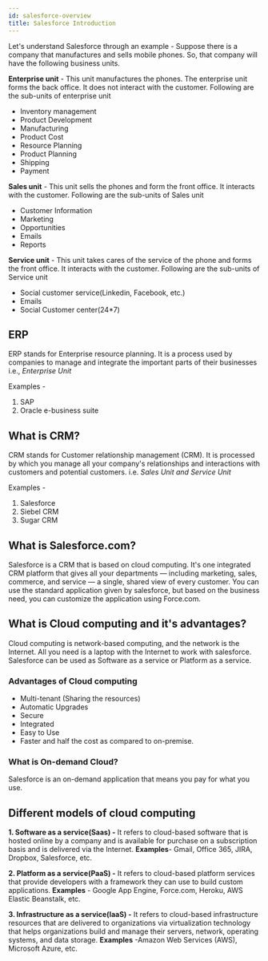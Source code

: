 ```yaml
---
id: salesforce-overview
title: Salesforce Introduction
---
```


Let's understand Salesforce through an example - Suppose there is a company that manufactures and sells mobile phones. So, that company will have the following business units.

**Enterprise unit** - This unit manufactures the phones. The enterprise unit forms the back office. It does not interact with the customer. Following are the sub-units of enterprise unit

- Inventory management
- Product Development
- Manufacturing
- Product Cost
- Resource Planning
- Product Planning
- Shipping
- Payment

**Sales unit** - This unit sells the phones and form the front office. It interacts with the customer. Following are the sub-units of Sales unit

- Customer Information
- Marketing
- Opportunities
- Emails
- Reports

**Service unit** - This unit takes cares of the service of the phone and forms the front office. It interacts with the customer. Following are the sub-units of Service unit

- Social customer service(Linkedin, Facebook, etc.)
- Emails
- Social Customer center(24\*7)

## ERP

ERP stands for Enterprise resource planning. It is a process used by companies to manage and integrate the important parts of their businesses i.e., _Enterprise Unit_

Examples -

1. SAP
2. Oracle e-business suite

## What is CRM?

CRM stands for Customer relationship management (CRM). It is processed by which you manage all your company's relationships and interactions with customers and potential customers. i.e. _Sales Unit and Service Unit_

Examples -

1. Salesforce
2. Siebel CRM
3. Sugar CRM

## What is Salesforce.com?

Salesforce is a CRM that is based on cloud computing. It's one integrated CRM platform that gives all your departments — including marketing, sales, commerce, and service — a single, shared view of every customer.
You can use the standard application given by salesforce, but based on the business need, you can customize the application using Force.com.

## What is Cloud computing and it's advantages?

Cloud computing is network-based computing, and the network is the Internet. All you need is a laptop with the Internet to work with salesforce. Salesforce can be used as Software as a service or Platform as a service.

### Advantages of Cloud computing

- Multi-tenant (Sharing the resources)
- Automatic Upgrades
- Secure
- Integrated
- Easy to Use
- Faster and half the cost as compared to on-premise.

### What is On-demand Cloud?

Salesforce is an on-demand application that means you pay for what you use.

## Different models of cloud computing

**1. Software as a service(Saas) -** It refers to cloud-based software that is hosted online by a company and is available for purchase on a subscription basis and is delivered via the Internet.
**Examples**- Gmail, Office 365, JIRA, Dropbox, Salesforce, etc.

**2. Platform as a service(PaaS) -** It refers to cloud-based platform services that provide developers with a framework they can use to build custom applications.
**Examples** - Google App Engine, Force.com, Heroku, AWS Elastic Beanstalk, etc.

**3. Infrastructure as a service(IaaS) -** It refers to cloud-based infrastructure resources that are delivered to organizations via virtualization technology that helps organizations build and manage their servers, network, operating systems, and data storage.
**Examples** -Amazon Web Services (AWS), Microsoft Azure, etc.
